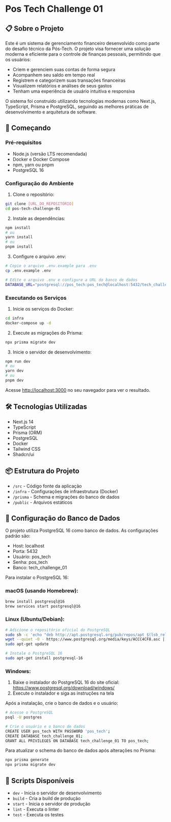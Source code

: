 # Pos Tech Challenge 01

## 📋 Sobre o Projeto

Este é um sistema de gerenciamento financeiro desenvolvido como parte do desafio técnico da Pós-Tech. O projeto visa fornecer uma solução moderna e eficiente para o controle de finanças pessoais, permitindo que os usuários:

- Criem e gerenciem suas contas de forma segura
- Acompanhem seu saldo em tempo real
- Registrem e categorizem suas transações financeiras
- Visualizem relatórios e análises de seus gastos
- Tenham uma experiência de usuário intuitiva e responsiva

O sistema foi construído utilizando tecnologias modernas como Next.js, TypeScript, Prisma e PostgreSQL, seguindo as melhores práticas de desenvolvimento e arquitetura de software.

## 🚀 Começando

### Pré-requisitos

- Node.js (versão LTS recomendada)
- Docker e Docker Compose
- npm, yarn ou pnpm
- PostgreSQL 16

### Configuração do Ambiente

1. Clone o repositório:
```bash
git clone [URL_DO_REPOSITÓRIO]
cd pos-tech-challenge-01
```

2. Instale as dependências:
```bash
npm install
# ou
yarn install
# ou
pnpm install
```

3. Configure o arquivo .env:
```bash
# Copie o arquivo .env.example para .env
cp .env.example .env

# Edite o arquivo .env e configure a URL do banco de dados
DATABASE_URL="postgresql://pos_tech:pos_tech@localhost:5432/tech_challenge_01"
```

### Executando os Serviços

1. Inicie os serviços do Docker:
```bash
cd infra
docker-compose up -d
```

2. Execute as migrações do Prisma:
```bash
npx prisma migrate dev
```

3. Inicie o servidor de desenvolvimento:
```bash
npm run dev
# ou
yarn dev
# ou
pnpm dev
```

Acesse [http://localhost:3000](http://localhost:3000) no seu navegador para ver o resultado.

## 🛠️ Tecnologias Utilizadas

- Next.js 14
- TypeScript
- Prisma (ORM)
- PostgreSQL
- Docker
- Tailwind CSS
- Shadcn/ui

## 📦 Estrutura do Projeto

- `/src` - Código fonte da aplicação
- `/infra` - Configurações de infraestrutura (Docker)
- `/prisma` - Schema e migrações do banco de dados
- `/public` - Arquivos estáticos

## 🔧 Configuração do Banco de Dados

O projeto utiliza PostgreSQL 16 como banco de dados. As configurações padrão são:

- Host: localhost
- Porta: 5432
- Usuário: pos_tech
- Senha: pos_tech
- Banco: tech_challenge_01

Para instalar o PostgreSQL 16:

### macOS (usando Homebrew):
```bash
brew install postgresql@16
brew services start postgresql@16
```

### Linux (Ubuntu/Debian):
```bash
# Adicione o repositório oficial do PostgreSQL
sudo sh -c 'echo "deb http://apt.postgresql.org/pub/repos/apt $(lsb_release -cs)-pgdg main" > /etc/apt/sources.list.d/pgdg.list'
wget --quiet -O - https://www.postgresql.org/media/keys/ACCC4CF8.asc | sudo apt-key add -
sudo apt-get update

# Instale o PostgreSQL 16
sudo apt-get install postgresql-16
```

### Windows:
1. Baixe o instalador do PostgreSQL 16 do site oficial: https://www.postgresql.org/download/windows/
2. Execute o instalador e siga as instruções na tela

Após a instalação, crie o banco de dados e o usuário:

```bash
# Acesse o PostgreSQL
psql -U postgres

# Crie o usuário e o banco de dados
CREATE USER pos_tech WITH PASSWORD 'pos_tech';
CREATE DATABASE tech_challenge_01;
GRANT ALL PRIVILEGES ON DATABASE tech_challenge_01 TO pos_tech;
```

Para atualizar o schema do banco de dados após alterações no Prisma:

```bash
npx prisma generate
npx prisma migrate dev
```

## 📝 Scripts Disponíveis

- `dev` - Inicia o servidor de desenvolvimento
- `build` - Cria a build de produção
- `start` - Inicia o servidor de produção
- `lint` - Executa o linter
- `test` - Executa os testes